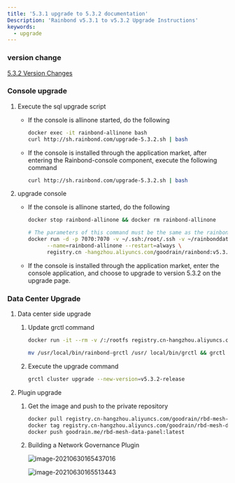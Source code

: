 ```yaml
---
title: '5.3.1 upgrade to 5.3.2 documentation'
Description: 'Rainbond v5.3.1 to v5.3.2 Upgrade Instructions'
keywords:
  - upgrade
---
```


### version change

[5.3.2 Version Changes](/community/change/5.3.2)

### Console upgrade

1. Execute the sql upgrade script

   - If the console is allinone started, do the following

     ```bash
     docker exec -it rainbond-allinone bash
     curl http://sh.rainbond.com/upgrade-5.3.2.sh | bash
     ```

   - If the console is installed through the application market, after entering the Rainbond-console component, execute the following command

     ```bash
     curl http://sh.rainbond.com/upgrade-5.3.2.sh | bash
     ```

2. upgrade console

   - If the console is allinone started, do the following

     ```bash
     docker stop rainbond-allinone && docker rm rainbond-allinone

     # The parameters of this command must be the same as the rainbond-allinone container you started earlier.
     docker run -d -p 7070:7070 -v ~/.ssh:/root/.ssh -v ~/rainbonddata:/app/data \
           --name=rainbond-allinone --restart=always \
           registry.cn -hangzhou.aliyuncs.com/goodrain/rainbond:v5.3.2-release-allinone
     ```

   - If the console is installed through the application market, enter the console application, and choose to upgrade to version 5.3.2 on the upgrade page.

### Data Center Upgrade

1. Data center side upgrade

   1. Update grctl command

      ```bash
      docker run -it --rm -v /:/rootfs registry.cn-hangzhou.aliyuncs.com/goodrain/rbd-grctl:v5.3.2-release copy

      mv /usr/local/bin/rainbond-grctl /usr/ local/bin/grctl && grctl install
      ```

   2. Execute the upgrade command

      ```bash
      grctl cluster upgrade --new-version=v5.3.2-release
      ```

2. Plugin upgrade

   1. Get the image and push to the private repository

      ```bash
      docker pull registry.cn-hangzhou.aliyuncs.com/goodrain/rbd-mesh-data-panel:v5.3.2-release
      docker tag registry.cn-hangzhou.aliyuncs.com/goodrain/rbd-mesh-data-panel: v5.3.2-release goodrain.me/rbd-mesh-data-panel:latest
      docker push goodrain.me/rbd-mesh-data-panel:latest
      ```

   2. Building a Network Governance Plugin

      ![image-20210630165437016](https://static.goodrain.com/docs/5.3/upgrade/5.3.1-upgrade-1)

      ![image-20210630165513443](https://static.goodrain.com/docs/5.3/upgrade/5.3.1-upgrade-2)
